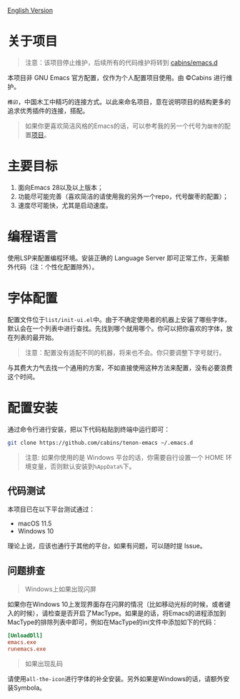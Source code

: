 [English Version](./README.en-US.md)

# 关于项目
> 注意：该项目停止维护，后续所有的代码维护将转到 [cabins/emacs.d](https://github.com/cabins/emacs.d) 

本项目非 GNU Emacs 官方配置，仅作为个人配置项目使用。由 ©Cabins 进行维护。

`榫卯`，中国木工中精巧的连接方式。以此来命名项目，意在说明项目的结构更多的追求优秀插件的连接，搭配。

> 如果你更喜欢简洁风格的Emacs的话，可以参考我的另一个代号为`酸枣`的配置[项目](https://github.com/cabins/.emacs.d)。

# 主要目标

1. 面向Emacs 28以及以上版本；
2. 功能尽可能完善（喜欢简洁的请使用我的另外一个repo，代号酸枣的配置）；
3. 速度尽可能快，尤其是启动速度。

# 编程语言

使用LSP来配置编程环境。安装正确的 Language Server 即可正常工作，无需额外代码（注：个性化配置除外）。

# 字体配置

配置文件位于`list/init-ui.el`中。由于不确定使用者的机器上安装了哪些字体，默认会在一个列表中进行查找。先找到哪个就用哪个。你可以把你喜欢的字体，放在列表的最开始。

> 注意：配置没有适配不同的机器，将来也不会。你只要调整下字号就行。

与其费大力气去找一个通用的方案，不如直接使用这种方法来配置，没有必要浪费这个时间。

# 配置安装

通过命令行进行安装，把以下代码粘贴到终端中运行即可：

```bash
git clone https://github.com/cabins/tenon-emacs ~/.emacs.d
```

> 注意: 如果你使用的是 Windows 平台的话，你需要自行设置一个 HOME 环境变量，否则默认安装到`%AppData%`下。

## 代码测试

本项目已在以下平台测试通过：

- macOS 11.5
- Windows 10

理论上说，应该也通行于其他的平台，如果有问题，可以随时提 Issue。

## 问题排查

> Windows上如果出现闪屏

如果你在Windows 10上发现界面存在闪屏的情况（比如移动光标的时候，或者键入的时候），请检查是否开启了MacType。如果是的话，将Emacs的进程添加到MacType的排除列表中即可，例如在MacType的ini文件中添加如下的代码：

```ini
[UnloadDll]
emacs.exe
runemacs.exe
```

> 如果出现乱码

请使用`all-the-icon`进行字体的补全安装。另外如果是Windows的话，请额外安装Symbola。
